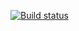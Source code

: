 [![Build status](https://ci.appveyor.com/api/projects/status/oajerq2nf555aoth/branch/main?svg=true)](https://ci.appveyor.com/project/sergey163855/mobilebankapi-iq54o/branch/main)
